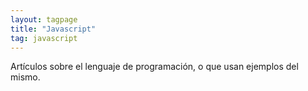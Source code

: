 ```yaml
---
layout: tagpage
title: "Javascript"
tag: javascript
---
```


Artículos sobre el lenguaje de programación, o que usan ejemplos del mismo.
